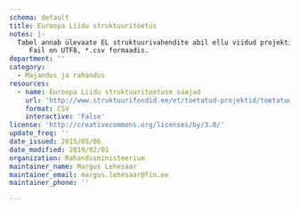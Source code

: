 ```yaml
---
schema: default
title: Euroopa Liidu struktuuritoetus
notes: |-
  Tabel annab ülevaate EL struktuurivahendite abil ellu viidud projektidest. Andmed pärinevad EL struktuuritoetuste riiklikust registrist.
     Fail on UTF8, *.csv formaadis.
department: ''
category:
  - Majandus ja rahandus
resources:
  - name: Euroopa Liidu struktuuritoetuse saajad
    url: 'http://www.struktuurifondid.ee/et/toetatud-projektid/toetatud-projektid'
    format: CSV
    interactive: 'False'
license: 'http://creativecommons.org/licenses/by/3.0/'
update_freq: ''
date_issued: 2015/05/06
date_modified: 2019/02/01
organization: Rahandusministeerium
maintainer_name: Margus Lehesaar
maintainer_email: margus.lehesaar@fin.ee
maintainer_phone: ''

---
```

